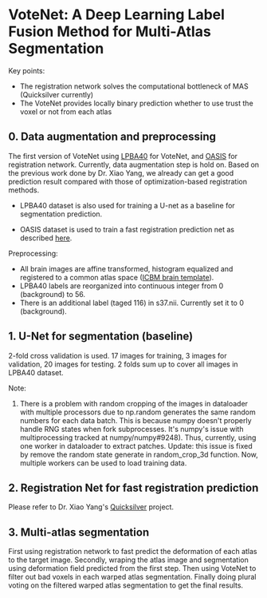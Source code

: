 # VoteNet: A Deep Learning Label Fusion Method for Multi-Atlas Segmentation

Key points:
- The registration network solves the computational bottleneck of MAS (Quicksilver currently)
- The VoteNet provides locally binary prediction whether to use trust the voxel or not from each atlas


## 0. Data augmentation and preprocessing

The first version of VoteNet using [LPBA40](https://www.loni.usc.edu/research/atlases) for VoteNet, and [OASIS](https://www.oasis-brains.org) for registration network.
Currently, data augmentation step is hold on. Based on the previous work done by Dr. Xiao Yang, we already can get a good prediction result compared with those of optimization-based registration methods.

- LPBA40 dataset is also used for training a U-net as a baseline for segmentation prediction.

- OASIS dataset is used to train a fast registration prediction net as described [here](https://github.com/uncbiag/quicksilver).


Preprocessing:

- All brain images are affine transformed, histogram equalized and registered to a common atlas space ([ICBM brain template](https://www.ncbi.nlm.nih.gov/pubmed/9343592)).
- LPBA40 labels are reorganized into continuous integer from 0 (background) to 56.
- There is an additional label (taged 116) in s37.nii. Currently set it to 0 (background).

 
## 1. U-Net for segmentation (baseline)
2-fold cross validation is used. 17 images for training, 3 images for validation, 20 images for testing. 2 folds sum up to cover all images in LPBA40 dataset. 

Note:

1. There is a problem with random cropping of the images in dataloader with multiple processors due to np.random generates the same random numbers for each data batch. 
This is because numpy doesn't properly handle RNG states when fork subprocesses. It's numpy's issue with multiprocessing tracked at numpy/numpy#9248). 
Thus, currently, using one worker in dataloader to extract patches.
Update: this issue is fixed by remove the random state generate in random_crop_3d function. Now, multiple workers can be used to load training data.

## 2. Registration Net for fast registration prediction
Please refer to Dr. Xiao Yang's [Quicksilver](https://github.com/uncbiag/quicksilver) project.

 
## 3. Multi-atlas segmentation
First using registration network to fast predict the deformation of each atlas to the target image. Secondly, wraping the atlas image and segmentation using deformation field predicted from the first step.
Then using VoteNet to filter out bad voxels in each warped atlas segmentation. Finally doing plural voting on the filtered warped atlas segmentation to get the final results.